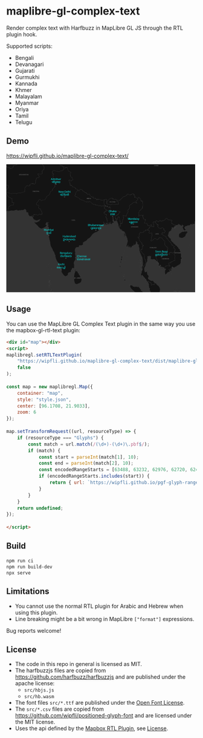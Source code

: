# maplibre-gl-complex-text
Render complex text with Harfbuzz in MapLibre GL JS through the RTL plugin hook.

Supported scripts: 

- Bengali
- Devanagari
- Gujarati
- Gurmukhi
- Kannada
- Khmer
- Malayalam
- Myanmar
- Oriya
- Tamil
- Telugu

## Demo

https://wipfli.github.io/maplibre-gl-complex-text/

<a href="https://wipfli.github.io/maplibre-gl-complex-text/">
<img src="screenshot.png" width=500 />
</a>

## Usage

You can use the MapLibre GL Complex Text plugin in the same way you use the mapbox-gl-rtl-text plugin:

```html
<div id="map"></div>
<script>
maplibregl.setRTLTextPlugin(
    "https://wipfli.github.io/maplibre-gl-complex-text/dist/maplibre-gl-complex-text.js",
    false
);

const map = new maplibregl.Map({
    container: "map",
    style: "style.json",
    center: [96.1708, 21.9033],
    zoom: 6
});

map.setTransformRequest((url, resourceType) => {
    if (resourceType === "Glyphs") {
        const match = url.match(/(\d+)-(\d+)\.pbf$/);
        if (match) {
            const start = parseInt(match[1], 10);
            const end = parseInt(match[2], 10);
            const encodedRangeStarts = [63488, 63232, 62976, 62720, 62464, 62208, 61952, 61696, 61440, 61184, 60928, 60672, 60416, 60160, 59904, 59648, 59392, 59136, 58880, 58624, 58368, 58112, 57856, 57600, 3072, 2816, 2560, 2304, 10240, 10752];
            if (encodedRangeStarts.includes(start)) {
                return { url: `https://wipfli.github.io/pgf-glyph-ranges/font/NotoSansMultiscript-Regular-v1/${start}-${end}.pbf` };
            }
        }
    }
    return undefined;
});

</script>
```

## Build

```
npm run ci
npm run build-dev
npx serve
```

## Limitations

- You cannot use the normal RTL plugin for Arabic and Hebrew when using this plugin.
- Line breaking might be a bit wrong in MapLibre `["format"]` expressions. 

Bug reports welcome!

## License

- The code in this repo in general is licensed as MIT.
- The harfbuzzjs files are copied from https://github.com/harfbuzz/harfbuzzjs and are published under the apache license:
  - `src/hbjs.js`
  - `src/hb.wasm` 
- The font files `src/*.ttf` are published under the [Open Font License](https://en.wikipedia.org/wiki/SIL_Open_Font_License).
- The `src/*.csv` files are copied from https://github.com/wipfli/positioned-glyph-font and are licensed under the MIT license.
- Uses the api defined by the [Mapbox RTL Plugin](https://github.com/mapbox/mapbox-gl-rtl-text/), see [License](https://github.com/mapbox/mapbox-gl-rtl-text/blob/main/LICENSE.md).